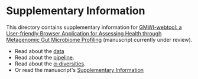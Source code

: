# Supplementary Information
This directory contains supplementary information for [GMWI-webtool: a User-friendly Browser Application for Assessing Health through Metagenomic Gut Microbiome Profiling](https://www.biorxiv.org/content/10.1101/2022.06.30.498296v1) (manuscript currently under review).

* Read about the [data](https://github.com/danielchang2002/GMWI-webtool/tree/main/supplementary/data)
* Read about the [pipeline](https://github.com/danielchang2002/GMWI-webtool/tree/main/supplementary/pipeline).
* Read about the [α-diversities](https://github.com/danielchang2002/GMWI-webtool/tree/main/supplementary/diversity).
* Or read the manuscript's [Supplementary Information](https://github.com/danielchang2002/GMWI-webtool/tree/main/supplementary/supplementary_v6.pdf)
